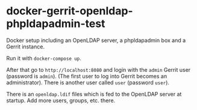 # docker-gerrit-openldap-phpldapadmin-test

Docker setup including an OpenLDAP server, a phpldapadmin box and a Gerrit
instance.

Run it with `docker-compose up`.

After that go to `http://localhost:8080` and login with the `admin` Gerrit user
(password is `admin`). (The first user to log into Gerrit becomes an
administrator). There is another user called `user` (password `user`).

There is an `openldap.ldif` files which is fed to the OpenLDAP server at
startup. Add more users, groups, etc. there.
